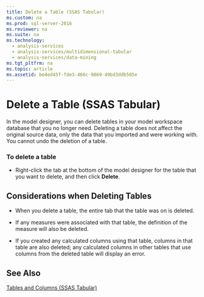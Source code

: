 ```yaml
---
title: Delete a Table (SSAS Tabular)
ms.custom: na
ms.prod: sql-server-2016
ms.reviewer: na
ms.suite: na
ms.technology: 
  - analysis-services
  - analysis-services/multidimensional-tabular
  - analysis-services/data-mining
ms.tgt_pltfrm: na
ms.topic: article
ms.assetid: be4ed45f-fde3-466c-9869-49bd3ddb505e
---
```

# Delete a Table (SSAS Tabular)
  In the model designer, you can delete tables in your model workspace database that you no longer need. Deleting a table does not affect the original source data, only the data that you imported and were working with. You cannot undo the deletion of a table.  
  
### To delete a table  
  
-   Right-click the tab at the bottom of the model designer for the table that you want to delete, and then click **Delete**.  
  
## Considerations when Deleting Tables  
  
-   When you delete a table, the entire tab that the table was on is deleted.  
  
-   If any measures were associated with that table, the definition of the measure will also be deleted.  
  
-   If you created any calculated columns using that table, columns in that table are also deleted; any calculated columns in other tables that use columns from the deleted table will display an error.  
  
## See Also  
 [Tables and Columns &#40;SSAS Tabular&#41;](../../Topics/TopicNameNotContainA/Tables-and-Columns--SSAS-Tabular-.md)  
  
  